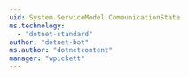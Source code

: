 ```yaml
---
uid: System.ServiceModel.CommunicationState
ms.technology: 
  - "dotnet-standard"
author: "dotnet-bot"
ms.author: "dotnetcontent"
manager: "wpickett"
---
```

